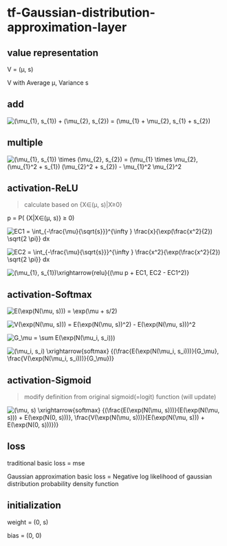 # tf-Gaussian-distribution-approximation-layer

value representation
-----------------------------------
V = (μ, s)

V with Average μ, Variance s

add 
-----------------------------------
![(\mu_{1}, s_{1}) + (\mu_{2}, s_{2}) = (\mu_{1} + \mu_{2}, s_{1} + s_{2})](https://render.githubusercontent.com/render/math?math=%5Cdisplaystyle+%28%5Cmu_%7B1%7D%2C+s_%7B1%7D%29+%2B+%28%5Cmu_%7B2%7D%2C+s_%7B2%7D%29+%3D+%28%5Cmu_%7B1%7D+%2B+%5Cmu_%7B2%7D%2C+s_%7B1%7D+%2B+s_%7B2%7D%29)

multiple 
-----------------------------------
![(\mu_{1}, s_{1}) \times (\mu_{2}, s_{2}) = (\mu_{1} \times \mu_{2}, (\mu_{1}^2 + s_{1}) (\mu_{2}^2 + s_{2}) - \mu_{1}^2 \mu_{2}^2](https://render.githubusercontent.com/render/math?math=%5Cdisplaystyle+%28%5Cmu_%7B1%7D%2C+s_%7B1%7D%29+%5Ctimes+%28%5Cmu_%7B2%7D%2C+s_%7B2%7D%29+%3D+%28%5Cmu_%7B1%7D+%5Ctimes+%5Cmu_%7B2%7D%2C+%28%5Cmu_%7B1%7D%5E2+%2B+s_%7B1%7D%29+%28%5Cmu_%7B2%7D%5E2+%2B+s_%7B2%7D%29+-+%5Cmu_%7B1%7D%5E2+%5Cmu_%7B2%7D%5E2)


activation-ReLU
---------------------------------
> calculate based on {X∈(μ, s)|X≥0}

p = P( {X|X∈(μ, s)} ≥ 0)

![EC1 = \int_{-\frac{\mu}{\sqrt{s}}}^{\infty } \frac{x}{\exp(\frac{x^2}{2}) \sqrt{2 \pi}} dx](https://render.githubusercontent.com/render/math?math=%5Cdisplaystyle+EC1+%3D+%5Cint_%7B-%5Cfrac%7B%5Cmu%7D%7B%5Csqrt%7Bs%7D%7D%7D%5E%7B%5Cinfty+%7D+%5Cfrac%7Bx%7D%7B%5Cexp%28%5Cfrac%7Bx%5E2%7D%7B2%7D%29+%5Csqrt%7B2+%5Cpi%7D%7D+dx)

![EC2 = \int_{-\frac{\mu}{\sqrt{s}}}^{\infty } \frac{x^2}{\exp(\frac{x^2}{2}) \sqrt{2 \pi}} dx](https://render.githubusercontent.com/render/math?math=%5Cdisplaystyle+EC2+%3D+%5Cint_%7B-%5Cfrac%7B%5Cmu%7D%7B%5Csqrt%7Bs%7D%7D%7D%5E%7B%5Cinfty+%7D+%5Cfrac%7Bx%5E2%7D%7B%5Cexp%28%5Cfrac%7Bx%5E2%7D%7B2%7D%29+%5Csqrt%7B2+%5Cpi%7D%7D+dx)

![(\mu_{1}, s_{1})\xrightarrow{relu}{(\mu p + EC1, EC2 - EC1^2)}](https://render.githubusercontent.com/render/math?math=%5Cdisplaystyle+%28%5Cmu_%7B1%7D%2C+s_%7B1%7D%29%5Cxrightarrow%7Brelu%7D%7B%28%5Cmu+p+%2B+EC1%2C+EC2+-+EC1%5E2%29%7D)

activation-Softmax
---------------------------------

![E(\exp(N(\mu, s))) = \exp(\mu + s/2)](https://render.githubusercontent.com/render/math?math=%5Cdisplaystyle+E%28%5Cexp%28N%28%5Cmu%2C+s%29%29%29+%3D+%5Cexp%28%5Cmu+%2B+s%2F2%29)

![V(\exp(N(\mu, s))) = E(\exp(N(\mu, s))^2) - E(\exp(N(\mu, s)))^2](https://render.githubusercontent.com/render/math?math=%5Cdisplaystyle+V%28%5Cexp%28N%28%5Cmu%2C+s%29%29%29+%3D+E%28%5Cexp%28N%28%5Cmu%2C+s%29%29%5E2%29+-+E%28%5Cexp%28N%28%5Cmu%2C+s%29%29%29%5E2)

![G_\mu = \sum E(\exp(N(\mu_i, s_i)))](https://render.githubusercontent.com/render/math?math=%5Cdisplaystyle+G_%5Cmu+%3D+%5Csum+E%28%5Cexp%28N%28%5Cmu_i%2C+s_i%29%29%29)

![(\mu_i, s_i) \xrightarrow{softmax} {(\frac{E(\exp(N(\mu_i, s_i)))}{G_\mu}, \frac{V(\exp(N(\mu_i, s_i)))}{G_\mu})}](https://render.githubusercontent.com/render/math?math=%5Cdisplaystyle+%28%5Cmu_i%2C+s_i%29+%5Cxrightarrow%7Bsoftmax%7D+%7B%28%5Cfrac%7BE%28%5Cexp%28N%28%5Cmu_i%2C+s_i%29%29%29%7D%7BG_%5Cmu%7D%2C+%5Cfrac%7BV%28%5Cexp%28N%28%5Cmu_i%2C+s_i%29%29%29%7D%7BG_%5Cmu%7D%29%7D)

activation-Sigmoid
----------------------------------
> modify definition from original sigmoid(=logit) function (will update)

![(\mu, s) \xrightarrow{softmax} {(\frac{E(\exp(N(\mu, s)))}{E(\exp(N(\mu, s))) + E(\exp(N(0, s)))}, \frac{V(\exp(N(\mu, s)))}{E(\exp(N(\mu, s))) + E(\exp(N(0, s)))})}](https://render.githubusercontent.com/render/math?math=%5Cdisplaystyle+%28%5Cmu%2C+s%29+%5Cxrightarrow%7Bsoftmax%7D+%7B%28%5Cfrac%7BE%28%5Cexp%28N%28%5Cmu%2C+s%29%29%29%7D%7BE%28%5Cexp%28N%28%5Cmu%2C+s%29%29%29+%2B+E%28%5Cexp%28N%280%2C+s%29%29%29%7D%2C+%5Cfrac%7BV%28%5Cexp%28N%28%5Cmu%2C+s%29%29%29%7D%7BE%28%5Cexp%28N%28%5Cmu%2C+s%29%29%29+%2B+E%28%5Cexp%28N%280%2C+s%29%29%29%7D%29%7D)


loss 
-------------------------------------

traditional basic loss = mse

Gaussian approximation basic loss = Negative log likelihood of gaussian distribution probability density function



initialization
--------------------------------------
weight  = (0, s)

bias    = (0, 0)




<!--make LaTeX code to URL from https://tex-image-link-generator.herokuapp.com/-->
